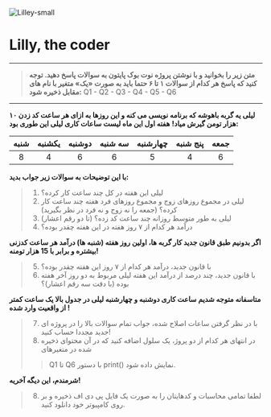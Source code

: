 ![Lilley-small](https://user-images.githubusercontent.com/62722056/113596343-6bcb4b00-964f-11eb-8cd0-4db0bb2beaf2.png)
# Lilly, the coder
***
>**متن زیر را بخوانید و با نوشتن پروژه نوت بوک پایتون به سوالات پاسخ دهید. توجه کنید که پاسخ هر کدام از سوالات ۱ تا ۶ حتما باید به صورت «یک» متغیر با نام های مقابل ذخیره شود:**
> Q1 - Q2 - Q3 - Q4 - Q5 - Q6
***

**لیلی یه گربه باهوشه که برنامه نویسی می کنه و این روزها به ازای هر ساعت کد زدن ۱۰ هزار تومن گیرش میاد!**
**هفته اول این ماه لیست ساعات کاری لیلی این طوری بود:**

| شنبه | یکشنبه | دوشنبه | سه شنبه | چهارشنبه | پنج شنبه | جمعه |
:--------:|:--------:|:--------:|:--------:|:--------:|:--------:|:--------:|
|8|4|6|6|5|4|6|

**با این توضیحات به سوالات زیر جواب بدید:**
> 1. لیلی این هفته در کل چند ساعت کار کرده؟
> 2. لیلی در مجموع روزهای زوج و مجموع روزهای فرد هفته چند ساعت کار کرده؟ (جمعه را نه زوج و نه فرد در نظر بگیرید)
> 3. لیلی به طور متوسط روزانه چند ساعت کد زده؟ (تا دو رقم اعشار)
> 4. درآمد هر کدام از ۷ روز هفته در این هفته چقدر بوده؟

**اگر بدونیم طبق قانون جدید کار گربه ها، اولین روز هفته (شنبه ها) درآمد هر ساعت کدزنی بیشتره و برابر با 15 هزار تومنه!**
> 5. با قانون جدید، درآمد هر کدام از ۷ روز این هفته چقدر بوده؟
> 6. با قانون جدید، چند درصد از درآمد این هفته لیلی مربوط به دو روز آخر هفته بوده (با دقت سه رقم اعشار)؟

**متاسفانه متوجه شدیم ساعت کاری دوشنبه و چهارشنبه لیلی در جدول بالا یک ساعت کمتر از واقعیت وارد شده !**
> 7. با در نظر گرفتن ساعات اصلاح شده، جواب تمام سوالات بالا را در پروژه ای جدید مجددا حساب کنید!
> 8. در انتهای هر کدام از دو پروژ، یک سلول اضافه کنید که در آن محتوای ذخیره شده در متغیرهای
>> Q1 تا Q6 
> با دستور
>> print()
> نمایش داده شود.
 
**شرمندم، این دیگه آخریه!**
> 8. لطفا تمامی محاسبات و کدهایتان را به صورت یک فایل پی دی اف ذخیره و بر روی کامپیوتر خود دانلود کنید.
